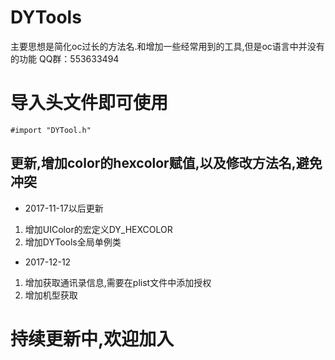 # DYTools
主要思想是简化oc过长的方法名.和增加一些经常用到的工具,但是oc语言中并没有的功能
QQ群：553633494
# 导入头文件即可使用 
```apple js
#import "DYTool.h"
```
## 更新,增加color的hexcolor赋值,以及修改方法名,避免冲突

- 2017-11-17以后更新

1. 增加UIColor的宏定义DY_HEXCOLOR
2. 增加DYTools全局单例类

- 2017-12-12

1. 增加获取通讯录信息,需要在plist文件中添加授权
2. 增加机型获取

# 持续更新中,欢迎加入
